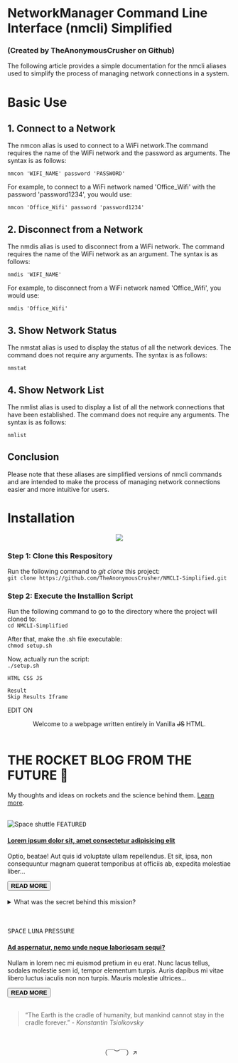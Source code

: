 # NetworkManager Command Line <br>Interface (nmcli) Simplified
### (Created by TheAnonymousCrusher on Github)

The following article provides a simple documentation for the
nmcli aliases used to simplify the process of managing network
connections in a system.

# Basic Use
## 1. Connect to a Network

The nmcon alias is used to connect to a WiFi network.The
command requires the name of the WiFi network and the password
as arguments. The syntax is as follows:

```nmcon 'WIFI_NAME' password 'PASSWORD'```

For example, to connect to a WiFi network named 'Office_Wifi'
with the password 'password1234', you would use:

```nmcon 'Office_Wifi' password 'password1234'```

## 2. Disconnect from a Network

The nmdis alias is used to disconnect from a WiFi network. The
command requires the name of the WiFi network as an argument.
The syntax is as follows:

```nmdis 'WIFI_NAME'```

For example, to disconnect from a WiFi network named
'Office_Wifi', you would use:

```nmdis 'Office_Wifi'```

## 3. Show Network Status

The nmstat alias is used to display the status of all the
network devices. The command does not require any arguments.
The syntax is as follows:

```nmstat```

## 4. Show Network List

The nmlist alias is used to display a list of all the network
connections that have been established. The command does not
require any arguments. The syntax is as follows:

```nmlist```

## Conclusion

Please note that these aliases are simplified versions of
nmcli commands and are intended to make the process of managing
network connections easier and more intuitive for users.

# Installation

<div style="display: flex; justify-content: center;">
  <img src="https://github.com/TheAnonymousCrusher/NMCLI-Simplified/assets/129316307/71b94838-4ff9-41bc-a6e9-fd6917096f03" heigth="100px">
</div>

### Step 1: Clone this Respository
Run the following command to *git clone* this project:<br>
```git clone https://github.com/TheAnonymousCrusher/NMCLI-Simplified.git```


### Step 2: Execute the Installion Script 
Run the following command to go to the directory where the project will cloned to:<br>
```cd NMCLI-Simplified```

After that, make the .sh file executable:<br>
```chmod setup.sh```

Now, actually run the script:<br>
```./setup.sh```





















    HTML CSS JS 

    Result
    Skip Results Iframe

EDIT ON

<header>Welcome to a webpage written entirely in Vanilla <strike>JS</strike> HTML.</header>

<!-- Heading -->
<h1>THE ROCKET BLOG FROM THE FUTURE 🚀</h1>
<p>My thoughts and ideas on rockets and the science behind them. <a href="https://about.me/vaibhav_khulbe" target="_blank">Learn more</a>.</p>
<br>

<!-- Article -->
<img src="https://images.pexels.com/photos/796206/pexels-photo-796206.jpeg?auto=compress&cs=tinysrgb&dpr=2&h=650&w=940" alt="Space shuttle"/>
<kbd>FEATURED</kbd>
<h4><a href="#">Lorem ipsum dolor sit, amet consectetur adipisicing elit</a></h4>
<p>Optio, beatae! Aut quis id voluptate ullam repellendus. Et sit, ipsa, non consequuntur magnam quaerat temporibus at officiis ab, expedita molestiae liber...</p>
<a href="#"><button><b>READ MORE</b></button></a>
<br><br>

<!-- Article break -->
<details>
  <summary>What was the secret behind this mission?</summary>
  <img src="https://media.giphy.com/media/NdKVEei95yvIY/giphy.gif" alt="Secret GIF">
  <p>Okay, go watch The Office.</p>
</details>
<br><br>

<!-- Article -->
<kbd>SPACE</kbd> <kbd>LUNA</kbd> <kbd>PRESSURE</kbd>
<h4><a href="#">Ad aspernatur, nemo unde neque laboriosam sequi?</a></h4>
<p>Nullam in lorem nec mi euismod pretium in eu erat. Nunc lacus tellus, sodales molestie sem id, tempor elementum turpis. Auris dapibus mi vitae libero luctus iaculis non non turpis. Mauris molestie ultrices...</p>
<a href="#"><button><b>READ MORE</b></button></a>
<br><br>

<!-- Article break -->
<blockquote>
  “The Earth is the cradle of humanity, but mankind cannot stay in the cradle forever.” <i> - Konstantin Tsiolkovsky</i>
</blockquote>
<br><br>

<!-- Footer -->
<center>（￣︶￣）↗</center>　

